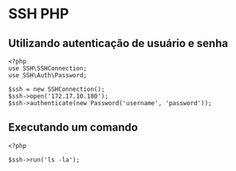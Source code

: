 SSH PHP
=======

Utilizando autenticação de usuário e senha
-------------------------------------------------------

    <?php
    use SSH\SSHConnection;
    use SSH\Auth\Password;

    $ssh = new SSHConnection();
    $ssh->open('172.17.10.180');
    $ssh->authenticate(new Password('username', 'password'));

Executando um comando
---------------------

    <?php

    $ssh->run('ls -la');